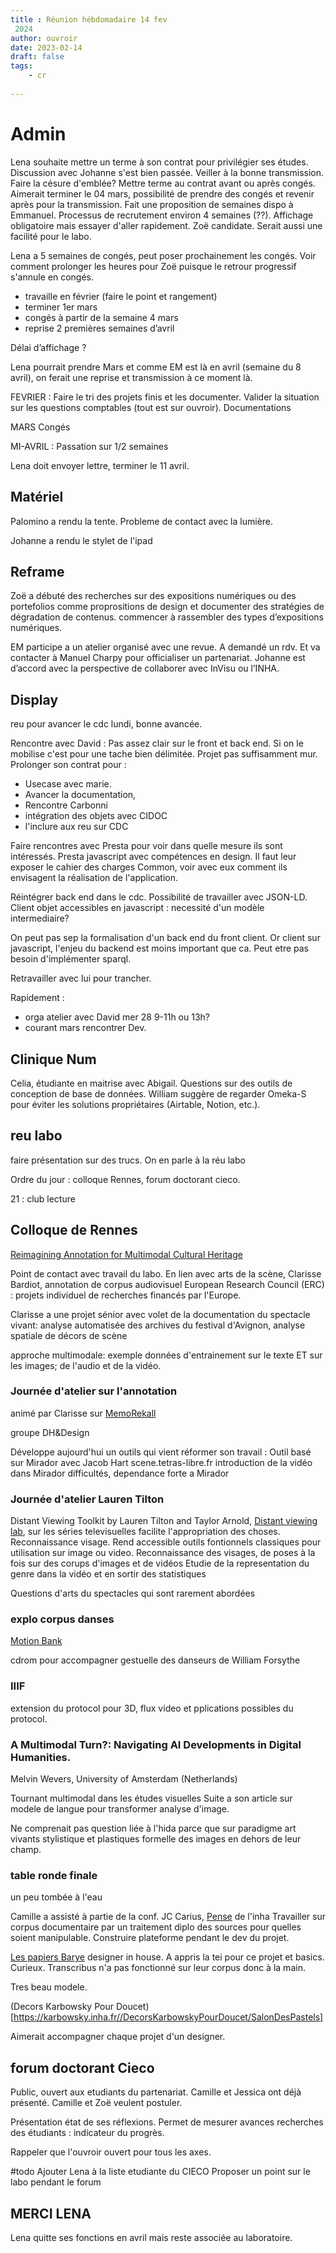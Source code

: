 ```yaml
---
title : Réunion hébdomadaire 14 fev
 2024
author: ouvroir
date: 2023-02-14
draft: false
tags:
    - cr
    
---
```


# Admin
Lena souhaite mettre un terme à son contrat pour privilégier ses études. Discussion avec Johanne s'est bien passée. Veiller à la bonne transmission. 
Faire la césure d'emblée? Mettre terme au contrat avant ou après congés. Aimerait terminer le 04 mars, possibilité de prendre des congés et revenir après pour la transmission. Fait une proposition de semaines dispo à Emmanuel. 
Processus de recrutement environ 4 semaines (??). Affichage obligatoire mais essayer d'aller rapidement. Zoë candidate. Serait aussi une facilité pour le labo. 

Lena a 5 semaines de congés, peut poser prochainement les congés. Voir comment prolonger les heures pour Zoë puisque le retrour progressif s'annule en congés. 

- travaille en février (faire le point et rangement)
- terminer 1er mars
- congés à partir de la semaine 4 mars
- reprise 2 premières semaines d’avril

Délai d’affichage ?

Lena pourrait prendre Mars et comme EM est là en avril (semaine du 8 avril), on ferait une reprise et transmission à ce moment là. 

FEVRIER : 
Faire le tri des projets finis et les documenter. 
Valider la situation sur les questions comptables (tout est sur ouvroir). 
Documentations

MARS 
Congés

MI-AVRIL : 
Passation sur 1/2 semaines

Lena doit envoyer lettre, terminer le 11 avril.

## Matériel

Palomino a rendu la tente. 
Probleme de contact avec la lumière. 

Johanne a rendu le stylet de l'ipad

## Reframe 

Zoë a débuté des recherches sur des expositions numériques ou des portefolios comme proprositions de design et documenter des stratégies de dégradation de contenus. commencer à rassembler des types d’expositions numériques.

EM participe a un atelier organisé avec une revue. A demandé un rdv. 
Et va contacter à Manuel Charpy pour officialiser un partenariat. Johanne est d’accord avec la perspective de collaborer avec InVisu ou l’INHA.

## Display 

reu pour avancer le cdc lundi, bonne avancée. 

Rencontre avec David : 
Pas assez clair sur le front et back end. Si on le mobilise c'est pour une tache bien délimitée. Projet pas suffisamment mur. Prolonger son contrat pour : 
- Usecase avec marie. 
- Avancer la documentation, 
- Rencontre Carbonni
- intégration des objets avec CIDOC
- l'inclure aux reu sur CDC

Faire rencontres avec Presta pour voir dans quelle mesure ils sont intéressés. Presta javascript avec compétences en design. Il faut leur exposer le cahier des charges Common, voir avec eux comment ils envisagent la réalisation de l'application. 

Réintégrer back end dans le cdc. 
Possibilité de travailler avec JSON-LD. Client objet accessibles en javascript : necessité d'un modèle intermediaire? 

On peut pas sep la formalisation d'un back end du front client. Or client sur javascript, l'enjeu du backend est moins important que ca. Peut etre pas besoin d'implémenter sparql. 

Retravailler avec lui pour trancher. 

Rapidement : 
- orga atelier avec David mer 28 9-11h ou 13h? 
- courant mars rencontrer Dev. 


## Clinique Num

Celia, étudiante en maitrise avec Abigail. Questions sur des outils de conception de base de données. William suggère de regarder Omeka-S pour éviter les solutions propriétaires (Airtable, Notion, etc.).

## reu labo 

faire présentation sur des trucs. On en parle à la réu labo

Ordre du jour : 
colloque Rennes, 
forum doctorant cieco. 

21 : club lecture


## Colloque de Rennes
[Reimagining Annotation for Multimodal Cultural Heritage](https://reimagining-amch.sciencesconf.org/)

Point de contact avec travail du labo. En lien avec arts de la scène, Clarisse Bardiot, annotation de corpus audiovisuel
European Research Council (ERC) : projets individuel de recherches financés par l'Europe. 

Clarisse a une projet sénior avec volet de la documentation du spectacle vivant: analyse automatisée des archives du festival d'Avignon, analyse spatiale de décors de scène

approche multimodale: exemple données d'entrainement sur le texte ET sur les images; de l'audio et de la vidéo.

### Journée d'atelier sur l'annotation 
animé par Clarisse sur [MemoRekall](https://memorekall.com/fr/)

groupe DH&Design

Développe aujourd'hui un outils qui vient réformer son travail : 
Outil basé sur Mirador avec Jacob Hart 
scene.tetras-libre.fr
introduction de la vidéo dans Mirador
difficultés, dependance forte a Mirador

### Journée d'atelier Lauren Tilton

Distant Viewing Toolkit by Lauren Tilton and Taylor Arnold,
[Distant viewing lab](https://www.distantviewing.org), sur les séries televisuelles facilite l'appropriation des choses. Reconnaissance visage. 
Rend accessible outils fontionnels classiques pour utilisation sur image ou video. 
Reconnaissance des visages, de poses à la fois sur des corups d'images et de vidéos
Etudie de la representation du genre dans la vidéo et en sortir des statistiques


Questions d'arts du spectacles qui sont rarement abordées

### explo corpus danses

[Motion Bank](https://motionbank.org/)

cdrom pour accompagner gestuelle des danseurs de William Forsythe


### IIIF 

extension du protocol pour 3D, flux video et pplications possibles du protocol. 

###  A Multimodal Turn?: Navigating AI Developments in Digital Humanities.

Melvin Wevers, University of Amsterdam (Netherlands)

Tournant multimodal dans les études visuelles
Suite a son article sur modele de langue pour transformer analyse d'image. 

Ne comprenait pas question liée à l'hida parce que sur paradigme art vivants
stylistique et plastiques formelle des images en dehors de leur champ. 

### table ronde finale
un peu tombée à l'eau


Camille a assisté à partie de la conf. 
JC Carius, [Pense](https://pense.inha.fr/) de l'inha
Travailler sur corpus documentaire par un traitement diplo des sources pour quelles soient manipulable. Construire plateforme pendant le dev du projet. 

[Les papiers Barye](https://barye.inha.fr/) designer in house. 
A appris la tei pour ce projet et basics. 
Curieux. 
Transcribus n'a pas fonctionné sur leur corpus donc à la main. 

Tres beau modele. 

(Decors Karbowsky Pour Doucet)[https://karbowsky.inha.fr//DecorsKarbowskyPourDoucet/SalonDesPastels]

Aimerait accompagner chaque projet d'un designer. 

## forum doctorant Cieco

Public, ouvert aux etudiants du partenariat. 
Camille et Jessica ont déjà présenté. 
Camille et Zoë veulent postuler. 

Présentation état de ses réflexions. 
Permet de mesurer avances recherches des étudiants : indicateur du progrès. 

Rappeler que l'ouvroir ouvert pour tous les axes. 

#todo
Ajouter Lena à la liste etudiante du CIECO
Proposer un point sur le labo pendant le forum

## MERCI LENA 

Lena quitte ses fonctions en avril mais reste associée au laboratoire. 